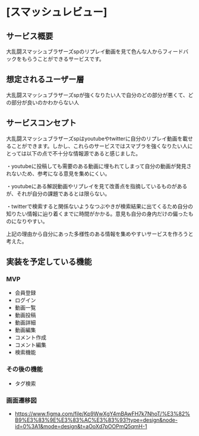 # [スマッシュレビュー]

## サービス概要
大乱闘スマッシュブラザーズspのリプレイ動画を見て色んな人からフィードバックをもらうことができるサービスです。


## 想定されるユーザー層
大乱闘スマッシュブラザーズspが強くなりたい人で自分のどの部分が悪くて、どの部分が良いのかわからない人


## サービスコンセプト
大乱闘スマッシュブラザーズspはyoutubeやtwitterに自分のリプレイ動画を載せることができます。しかし、これらのサービスではスマブラを強くなりたい人にとっては以下の点で不十分な情報源であると感じました。

・youtubeに投稿しても需要のある動画に埋もれてしまって自分の動画が発見されないため、参考になる意見を集めにくい。

・youtubeにある解説動画やリプレイを見て改善点を指摘しているものがあるが、それが自分の課題であるとは限らない。

・twitterで検索すると関係ないようなつぶやきが検索結果に出てくるため自分の知りたい情報に辿り着くまでに時間がかかる。意見も自分の身内だけの偏ったものになりやすい。

上記の理由から自分にあった多様性のある情報を集めやすいサービスを作ろうと考えた。

## 実装を予定している機能
### MVP
* 会員登録
* ログイン
* 動画一覧
* 動画投稿
* 動画詳細
* 動画編集
* コメント作成
* コメント編集
* 検索機能


### その後の機能
* タグ検索

### 画面遷移図
* https://www.figma.com/file/Kp9WwXgY4mBAwFH7k7NhoT/%E3%82%B9%E3%83%9E%E3%83%AC%E3%83%93?type=design&node-id=0%3A1&mode=design&t=aOoXd7pOOPmQ5qmH-1
